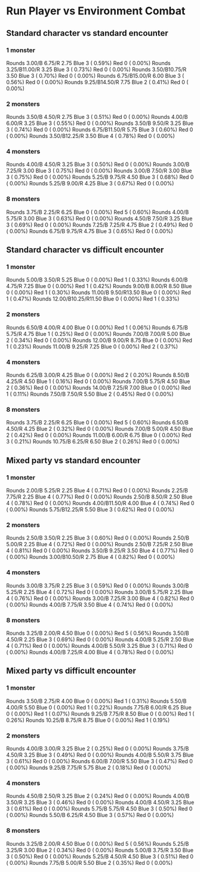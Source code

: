 # Run Player vs Environment Combat

## Standard character vs standard encounter

### 1 monster
Rounds  3.00/B 6.75/R 2.75 Blue 3 ( 0.59%) Red 0 ( 0.00%)
Rounds  3.25/B11.00/R 3.25 Blue 3 ( 0.73%) Red 0 ( 0.00%)
Rounds  3.50/B10.75/R 3.50 Blue 3 ( 0.70%) Red 0 ( 0.00%)
Rounds  6.75/B15.00/R 6.00 Blue 3 ( 0.56%) Red 0 ( 0.00%)
Rounds  9.25/B14.50/R 7.75 Blue 2 ( 0.41%) Red 0 ( 0.00%)

### 2 monsters
Rounds  3.50/B 4.50/R 2.75 Blue 3 ( 0.51%) Red 0 ( 0.00%)
Rounds  4.00/B 6.00/R 3.25 Blue 3 ( 0.55%) Red 0 ( 0.00%)
Rounds  3.50/B 9.50/R 3.25 Blue 3 ( 0.74%) Red 0 ( 0.00%)
Rounds  6.75/B11.50/R 5.75 Blue 3 ( 0.60%) Red 0 ( 0.00%)
Rounds  3.50/B12.25/R 3.50 Blue 4 ( 0.78%) Red 0 ( 0.00%)

### 4 monsters
Rounds  4.00/B 4.50/R 3.25 Blue 3 ( 0.50%) Red 0 ( 0.00%)
Rounds  3.00/B 7.25/R 3.00 Blue 3 ( 0.75%) Red 0 ( 0.00%)
Rounds  3.00/B 7.50/R 3.00 Blue 3 ( 0.75%) Red 0 ( 0.00%)
Rounds  5.25/B 9.75/R 4.50 Blue 3 ( 0.68%) Red 0 ( 0.00%)
Rounds  5.25/B 9.00/R 4.25 Blue 3 ( 0.67%) Red 0 ( 0.00%)

### 8 monsters
Rounds  3.75/B 2.25/R 6.25 Blue 0 ( 0.00%) Red 5 ( 0.60%)
Rounds  4.00/B 5.75/R 3.00 Blue 3 ( 0.63%) Red 0 ( 0.00%)
Rounds  4.50/B 7.50/R 3.25 Blue 3 ( 0.69%) Red 0 ( 0.00%)
Rounds  7.25/B 7.25/R 4.75 Blue 2 ( 0.49%) Red 0 ( 0.00%)
Rounds  6.75/B 9.75/R 4.75 Blue 3 ( 0.65%) Red 0 ( 0.00%)
            

## Standard character vs difficult encounter

### 1 monster
Rounds  5.00/B 3.50/R 5.25 Blue 0 ( 0.00%) Red 1 ( 0.33%)
Rounds  6.00/B 4.75/R 7.25 Blue 0 ( 0.00%) Red 1 ( 0.42%)
Rounds  9.00/B 8.00/R 8.50 Blue 0 ( 0.00%) Red 1 ( 0.30%)
Rounds 11.00/B 9.50/R13.50 Blue 0 ( 0.00%) Red 1 ( 0.47%)
Rounds 12.00/B10.25/R11.50 Blue 0 ( 0.00%) Red 1 ( 0.33%)

### 2 monsters
Rounds  6.50/B 4.00/R 4.00 Blue 0 ( 0.00%) Red 1 ( 0.06%)
Rounds  6.75/B 5.75/R 4.75 Blue 1 ( 0.25%) Red 0 ( 0.00%)
Rounds  7.00/B 7.00/R 5.00 Blue 2 ( 0.34%) Red 0 ( 0.00%)
Rounds 12.00/B 9.00/R 8.75 Blue 0 ( 0.00%) Red 1 ( 0.23%)
Rounds 11.00/B 9.25/R 7.25 Blue 0 ( 0.00%) Red 2 ( 0.37%)

### 4 monsters
Rounds  6.25/B 3.00/R 4.25 Blue 0 ( 0.00%) Red 2 ( 0.20%)
Rounds  8.50/B 4.25/R 4.50 Blue 1 ( 0.16%) Red 0 ( 0.00%)
Rounds  7.00/B 5.75/R 4.50 Blue 2 ( 0.36%) Red 0 ( 0.00%)
Rounds 14.00/B 7.25/R 7.00 Blue 0 ( 0.00%) Red 1 ( 0.11%)
Rounds  7.50/B 7.50/R 5.50 Blue 2 ( 0.45%) Red 0 ( 0.00%)

### 8 monsters
Rounds  3.75/B 2.25/R 6.25 Blue 0 ( 0.00%) Red 5 ( 0.60%)
Rounds  6.50/B 4.50/R 4.25 Blue 2 ( 0.32%) Red 0 ( 0.00%)
Rounds  7.00/B 5.00/R 4.50 Blue 2 ( 0.42%) Red 0 ( 0.00%)
Rounds 11.00/B 6.00/R 6.75 Blue 0 ( 0.00%) Red 3 ( 0.21%)
Rounds 10.75/B 6.25/R 6.50 Blue 2 ( 0.26%) Red 0 ( 0.00%)
            

## Mixed party vs standard encounter

### 1 monster
Rounds  2.00/B 5.25/R 2.25 Blue 4 ( 0.71%) Red 0 ( 0.00%)
Rounds  2.25/B 7.75/R 2.25 Blue 4 ( 0.77%) Red 0 ( 0.00%)
Rounds  2.50/B 8.50/R 2.50 Blue 4 ( 0.78%) Red 0 ( 0.00%)
Rounds  4.00/B11.50/R 4.00 Blue 4 ( 0.74%) Red 0 ( 0.00%)
Rounds  5.75/B12.25/R 5.50 Blue 3 ( 0.62%) Red 0 ( 0.00%)

### 2 monsters
Rounds  2.50/B 3.50/R 2.25 Blue 3 ( 0.60%) Red 0 ( 0.00%)
Rounds  2.50/B 5.00/R 2.25 Blue 4 ( 0.72%) Red 0 ( 0.00%)
Rounds  2.50/B 7.25/R 2.50 Blue 4 ( 0.81%) Red 0 ( 0.00%)
Rounds  3.50/B 9.25/R 3.50 Blue 4 ( 0.77%) Red 0 ( 0.00%)
Rounds  3.00/B10.50/R 2.75 Blue 4 ( 0.82%) Red 0 ( 0.00%)

### 4 monsters
Rounds  3.00/B 3.75/R 2.25 Blue 3 ( 0.59%) Red 0 ( 0.00%)
Rounds  3.00/B 5.25/R 2.25 Blue 4 ( 0.72%) Red 0 ( 0.00%)
Rounds  3.00/B 5.75/R 2.25 Blue 4 ( 0.76%) Red 0 ( 0.00%)
Rounds  3.00/B 7.25/R 3.00 Blue 4 ( 0.82%) Red 0 ( 0.00%)
Rounds  4.00/B 7.75/R 3.50 Blue 4 ( 0.74%) Red 0 ( 0.00%)

### 8 monsters
Rounds  3.25/B 2.00/R 4.50 Blue 0 ( 0.00%) Red 5 ( 0.56%)
Rounds  3.50/B 4.50/R 2.25 Blue 3 ( 0.69%) Red 0 ( 0.00%)
Rounds  4.00/B 5.25/R 2.50 Blue 4 ( 0.71%) Red 0 ( 0.00%)
Rounds  4.00/B 5.50/R 3.25 Blue 3 ( 0.71%) Red 0 ( 0.00%)
Rounds  4.00/B 7.25/R 4.00 Blue 4 ( 0.78%) Red 0 ( 0.00%)
            

## Mixed party vs difficult encounter

### 1 monster
Rounds  3.50/B 2.75/R 4.00 Blue 0 ( 0.00%) Red 1 ( 0.31%)
Rounds  5.50/B 4.00/R 5.50 Blue 0 ( 0.00%) Red 1 ( 0.22%)
Rounds  7.75/B 6.00/R 6.25 Blue 0 ( 0.00%) Red 1 ( 0.07%)
Rounds  9.25/B 7.75/R 8.50 Blue 0 ( 0.00%) Red 1 ( 0.26%)
Rounds 10.25/B 8.75/R 8.75 Blue 0 ( 0.00%) Red 1 ( 0.19%)

### 2 monsters
Rounds  4.00/B 3.00/R 3.25 Blue 2 ( 0.25%) Red 0 ( 0.00%)
Rounds  3.75/B 4.50/R 3.25 Blue 3 ( 0.49%) Red 0 ( 0.00%)
Rounds  4.00/B 5.50/R 3.75 Blue 3 ( 0.61%) Red 0 ( 0.00%)
Rounds  6.00/B 7.00/R 5.50 Blue 3 ( 0.47%) Red 0 ( 0.00%)
Rounds  9.25/B 7.75/R 5.75 Blue 2 ( 0.18%) Red 0 ( 0.00%)

### 4 monsters
Rounds  4.50/B 2.50/R 3.25 Blue 2 ( 0.24%) Red 0 ( 0.00%)
Rounds  4.00/B 3.50/R 3.25 Blue 3 ( 0.46%) Red 0 ( 0.00%)
Rounds  4.00/B 4.50/R 3.25 Blue 3 ( 0.61%) Red 0 ( 0.00%)
Rounds  5.75/B 5.75/R 4.50 Blue 3 ( 0.50%) Red 0 ( 0.00%)
Rounds  5.50/B 6.25/R 4.50 Blue 3 ( 0.57%) Red 0 ( 0.00%)

### 8 monsters
Rounds  3.25/B 2.00/R 4.50 Blue 0 ( 0.00%) Red 5 ( 0.56%)
Rounds  5.25/B 3.25/R 3.00 Blue 2 ( 0.34%) Red 0 ( 0.00%)
Rounds  5.00/B 3.75/R 3.50 Blue 3 ( 0.50%) Red 0 ( 0.00%)
Rounds  5.25/B 4.50/R 4.50 Blue 3 ( 0.51%) Red 0 ( 0.00%)
Rounds  7.75/B 5.00/R 5.50 Blue 2 ( 0.35%) Red 0 ( 0.00%)
